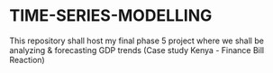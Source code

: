# TIME-SERIES-MODELLING
This repository shall host my final phase 5 project where we shall be analyzing &amp; forecasting GDP trends (Case study Kenya - Finance Bill Reaction)
